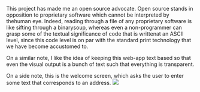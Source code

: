 This project has made me an open source advocate. Open source stands in opposition to proprietary software which cannot be interpreted by thehuman eye. 
Indeed, reading through a file of any proprietary software is like sifting through a binarysoup, whereas even a non-programmer can grasp some of the textual significance of code that is writtenat an ASCII level, since this code level is on par with the standard print technology that we have become accustomed to.

On a similar note, I like the idea of keeping this web-app text based so that even the visual output is a bunch of text such that everything is transparent.

On a side note, this is the welcome screen, which asks the user to enter some text that corresponds to an address.
![](https://raw.github.com/ilfeld/devart-template/master/project_images/MainPage.png)
